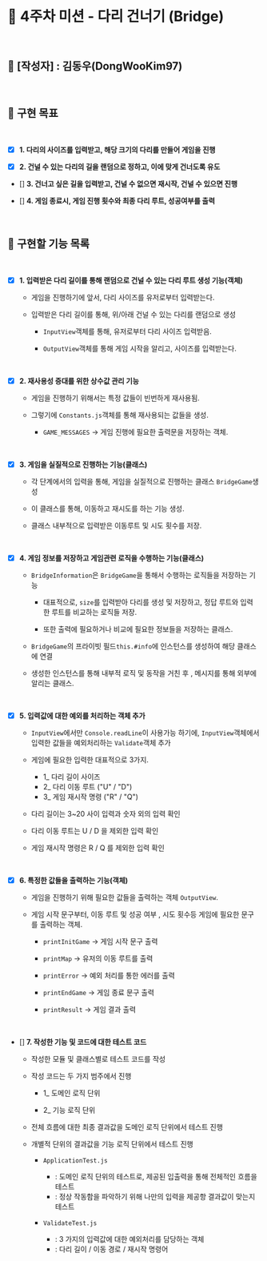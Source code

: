 # 🌉 4주차 미션 - 다리 건너기 (Bridge)

<br>

## 👦 [작성자] : 김동우(DongWooKim97)

<br>

## 🎯 구현 목표

<br>

- [x] **1. 다리의 사이즈를 입력받고, 해당 크기의 다리를 만들어 게임을 진행**

- [x] **2. 건널 수 있는 다리의 길을 랜덤으로 정하고, 이에 맞게 건너도록 유도**

- [] **3. 건너고 싶은 길을 입력받고, 건널 수 없으면 재시작, 건널 수 있으면 진행**

- [] **4. 게임 종료시, 게임 진행 횟수와 최종 다리 루트, 성공여부를 출력**

<br>

## 📝 구현할 기능 목록

<br>

- [x] **1. 입력받은 다리 길이를 통해 랜덤으로 건널 수 있는 다리 루트 생성 기능(객체)**

  - 게임을 진행하기에 앞서, 다리 사이즈를 유저로부터 입력받는다.

  - 입력받은 다리 길이를 통해, 위/아래 건널 수 있는 다리를 랜덤으로 생성

    - `InputView`객체를 통해, 유저로부터 다리 사이즈 입력받음.

    - `OutputView`객체를 통해 게임 시작을 알리고, 사이즈를 입력받는다.

<br>

- [x] **2. 재사용성 증대를 위한 상수값 관리 기능**

  - 게임을 진행하기 위해서는 특정 값들이 빈번하게 재사용됨.

  - 그렇기에 `Constants.js`객체를 통해 재사용되는 값들을 생성.

    - `GAME_MESSAGES` -> 게임 진행에 필요한 출력문을 저장하는 객체.

<br>

- [x] **3. 게임을 실질적으로 진행하는 기능(클래스)**

  - 각 단계에서의 입력을 통해, 게임을 실질적으로 진행하는 클래스 `BridgeGame`생성

  - 이 클래스를 통해, 이동하고 재시도를 하는 기능 생성.

  - 클래스 내부적으로 입력받은 이동루트 및 시도 횟수를 저장.

<br>

- [x] **4. 게임 정보를 저장하고 게임관련 로직을 수행하는 기능(클래스)**

  - `BridgeInformation`은 `BridgeGame`을 통해서 수행하는 로직들을 저장하는 기능

    - 대표적으로, `size`를 입력받아 다리를 생성 및 저장하고, 정답 루트와 입력한 루트를 비교하는 로직들 저장.

    - 또한 출력에 필요하거나 비교에 필요한 정보들을 저장하는 클래스.

  - `BridgeGame`의 프라이빗 필드`this.#info`에 인스턴스를 생성하여 해당 클래스에 연결

  - 생성한 인스턴스를 통해 내부적 로직 및 동작을 거친 후 , 메시지를 통해 외부에 알리는 클래스.

<br>

- [x] **5. 입력값에 대한 예외를 처리하는 객체 추가**

  - `InputView`에서만 `Console.readLine`이 사용가능 하기에, `InputView`객체에서 입력한 값들을 예외처리하는 `Validate`객체 추가

  - 게임에 필요한 입력한 대표적으로 3가지.

    - 1\_ 다리 길이 사이즈
    - 2\_ 다리 이동 루트 ("U" / "D")
    - 3\_ 게임 재시작 명령 ("R" / "Q")

  - 다리 길이는 3~20 사이 입력과 숫자 외의 입력 확인
  - 다리 이동 루트는 U / D 을 제외한 입력 확인
  - 게임 재시작 명령은 R / Q 를 제외한 입력 확인

<br>

- [x] **6. 특정한 값들을 출력하는 기능(객체)**

  - 게임을 진행하기 위해 필요한 값들을 출력하는 객체 `OutputView`.

  - 게임 시작 문구부터, 이동 루트 및 성공 여부 , 시도 횟수등 게임에 필요한 문구를 출력하는 객체.

    - `printInitGame` -> 게임 시작 문구 출력

    - `printMap` -> 유저의 이동 루트를 출력

    - `printError` -> 예외 처리를 통한 에러를 출력

    - `printEndGame` -> 게임 종료 문구 출력

    - `printResult` -> 게임 결과 출력

<br>

- [] **7. 작성한 기능 및 코드에 대한 테스트 코드**

  - 작성한 모듈 및 클래스별로 테스트 코드를 작성

  - 작성 코드는 두 가지 범주에서 진행

    - 1\_ 도메인 로직 단위

    - 2\_ 기능 로직 단위

  - 전체 흐름에 대한 최종 결과값을 도메인 로직 단위에서 테스트 진행

  - 개별적 단위의 결과값을 기능 로직 단위에서 테스트 진행

    - `ApplicationTest.js`

      - : 도메인 로직 단위의 테스트로, 제공된 입출력을 통해 전체적인 흐름을 테스트
      - : 정상 작동함을 파악하기 위해 나만의 입력을 제공항 결과값이 맞는지 테스트

    - `ValidateTest.js`

      - : 3 가지의 입력값에 대한 예외처리를 담당하는 객체
      - : 다리 길이 / 이동 경로 / 재시작 명령어
